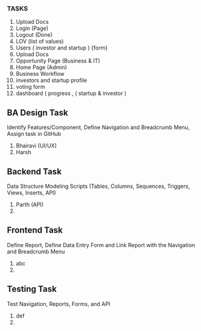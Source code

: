 ### TASKS
1. Upload Docs
2. Login (Page)
3. Logout (Done)
4. LOV (list of values)
5. Users ( investor and startup ) {form}
6. Upload Docs
7. Opportunity Page (Business & IT)
8. Home Page (Admin)
9. Business Workflow
10. investors and startup profile
11. voting form
12. dashboard ( progress ,    ( startup & investor )


## BA Design Task
Identify Features/Component, Define Navigation and Breadcrumb Menu, Assign task in GitHub
1. Bhairavi (UI/UX)
2. Harsh


## Backend Task
Data Structure Modeling Scripts (Tables, Columns, Sequences, Triggers, Views, Inserts, API)
1. Parth (API)
2. 


## Frontend Task
Define Report, Define Data Entry Form and Link Report with the Navigation and Breadcrumb Menu
1. abc
2. 

## Testing Task
Test Navigation, Reports, Forms, and API
1. def
2. 
